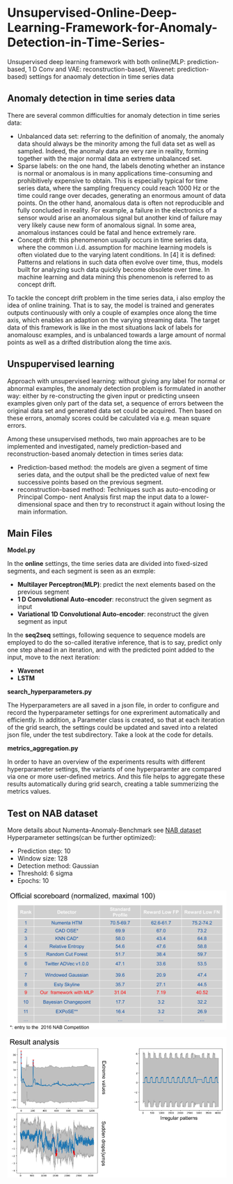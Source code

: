 # Unsupervised-Online-Deep-Learning-Framework-for-Anomaly-Detection-in-Time-Series-
Unsupervised deep learning framework with both online(MLP: prediction-based, 1 D Conv and VAE: reconstruction-based, Wavenet: prediction-based) settings for anaomaly detection in time series data

## Anomaly detection in time series data
There are several common difficulties for anomaly detection in time series data:
* Unbalanced data set: referring to the definition of anomaly, the anomaly data should always be the minority among the full data set as well as sampled. Indeed, the anomaly data are very rare in reality, forming together with the major normal data an extreme
unbalanced set.
* Sparse labels: on the one hand, the labels denoting whether an instance is normal or anomalous is in many applications time-consuming and prohibitively expensive to obtain. This is especially typical for time series data, where the sampling frequency could reach 1000 Hz or the time could range over decades, generating an enormous amount of data points. On the other hand, anomalous data is often not reproducible and fully concluded in reality. For example, a failure in the electronics of a sensor would arise an anomalous signal but another kind of failure may very likely cause new form of anomalous signal. In some area, anomalous instances could be fatal and hence extremely
rare.
* Concept drift: this phenomenon usually occurs in time series data, where the common i.i.d. assumption for machine learning models is often violated due to the varying latent conditions. In [4] it is defined: Patterns and relations in such data often evolve over time, thus, models built for analyzing such data quickly become obsolete over time. In machine learning and data mining this phenomenon is referred to as concept drift.

To tackle the concept drift problem in the time series data, i also employ the idea of online training. That is to say, the model is trained and generates outputs continuously with only a couple of examples once along the time axis, which enables an adaption on the
varying streaming data. The target data of this framework is like in the most situations lack of labels for anomalousc examples, and is unbalanced towards a large amount of normal points as well as a drifted distribution along the time axis.

## Unspupervised learning

Approach with unsupervised learning: without giving any label for normal or abnormal examples, the anomaly detection problem is formulated in another way: either by re-constructing the given input or predicting unseen examples given only part of the data set, a sequence of errors between the original data set and generated data set could be acquired. Then based on these errors, anomaly scores could be calculated via e.g. mean square errors.

Among these unsupervised methods, two main approaches are to be implemented and investigated, namely prediction-based and
reconstruction-based anomaly detection in times series data:

* Prediction-based method: the models are given a segment of time series data, and the
output shall be the predicted value of next few successive points based on the previous
segment.
* reconstruction-based method: Techniques such as auto-encoding or Principal Compo-
nent Analysis first map the input data to a lower-dimensional space and then try to
reconstruct it again without losing the main information.

## Main Files

**Model.py**

In the **online** settings, the time series data are divided into fixed-sized segments, and each segment is seen as an exmple:

* **Multilayer Perceptron(MLP)**: predict the next elements based on the previous segment
* **1 D Convolutional Auto-encoder**: reconstruct the given segment as input
* **Variational 1D Convolutional Auto-encoder**: reconstruct the given segment as input

In the **seq2seq** settings,  following sequence to sequence models are employed to do the so-called iterative inference, that is to say, predict only one step ahead in an iteration, and with the predicted point added to the input, move to the next iteration:
* **Wavenet** 
* **LSTM**

**search_hyperparameters.py**

The Hyperparameters are all saved in a json file, in order to configure and record the hyperparameter settings for one expreriment automatically and efficiently. In addition, a Parameter class is created, so that at each iteration of the grid search, the settings could be updated and saved into a related json file, under the test subdirectory. Take a look at the code for details.

**metrics_aggregation.py**

In order to have an overview of the experiments results with different hyperparameter settings, the variants of one hyperparamter are compared via one or more user-defined metrics. And this file helps to aggregate these results automatically during grid search, creating a table summerizing the metrics values.

## Test on NAB dataset
More details about Numenta-Anomaly-Benchmark see [NAB dataset](https://numenta.com/machine-intelligence-technology/numenta-anomaly-benchmark/)
Hyperparameter settings(can be further optimized):
* Prediction step: 10
* Window size: 128
* Detection method: Gaussian
* Threshold: 6 sigma
* Epochs: 10

![Test Reults in comparison to Entries to the 2016 NAB competition](results.png)

![Result analysis](Analysis.png)


